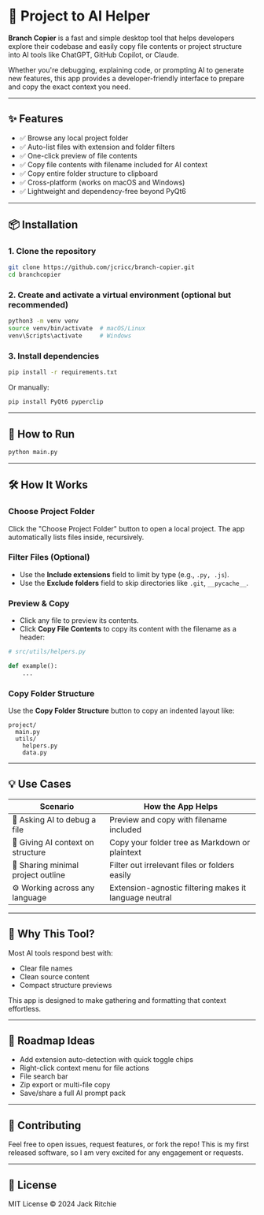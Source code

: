 # 🧠 Project to AI Helper

**Branch Copier** is a fast and simple desktop tool that helps developers explore their codebase and easily copy file contents or project structure into AI tools like ChatGPT, GitHub Copilot, or Claude.

Whether you're debugging, explaining code, or prompting AI to generate new features, this app provides a developer-friendly interface to prepare and copy the exact context you need.

---

## ✨ Features

- ✅ Browse any local project folder
- ✅ Auto-list files with extension and folder filters
- ✅ One-click preview of file contents
- ✅ Copy file contents with filename included for AI context
- ✅ Copy entire folder structure to clipboard
- ✅ Cross-platform (works on macOS and Windows)
- ✅ Lightweight and dependency-free beyond PyQt6

---

## 📦 Installation

### 1. Clone the repository

```bash
git clone https://github.com/jcricc/branch-copier.git
cd branchcopier
```

### 2. Create and activate a virtual environment (optional but recommended)

```bash
python3 -m venv venv
source venv/bin/activate  # macOS/Linux
venv\Scripts\activate     # Windows
```

### 3. Install dependencies

```bash
pip install -r requirements.txt
```

Or manually:

```bash
pip install PyQt6 pyperclip
```

---

## 🚀 How to Run

```bash
python main.py
```

---

## 🛠 How It Works

### Choose Project Folder

Click the "Choose Project Folder" button to open a local project. The app automatically lists files inside, recursively.

### Filter Files (Optional)

- Use the **Include extensions** field to limit by type (e.g., `.py, .js`).
- Use the **Exclude folders** field to skip directories like `.git`, `__pycache__`.

### Preview & Copy

- Click any file to preview its contents.
- Click **Copy File Contents** to copy its content with the filename as a header:

```python
# src/utils/helpers.py

def example():
    ...
```

### Copy Folder Structure

Use the **Copy Folder Structure** button to copy an indented layout like:

```plaintext
project/
  main.py
  utils/
    helpers.py
    data.py
```

---

## 💡 Use Cases

| Scenario                        | How the App Helps                              |
|---------------------------------|-----------------------------------------------|
| 📌 Asking AI to debug a file    | Preview and copy with filename included       |
| 📁 Giving AI context on structure | Copy your folder tree as Markdown or plaintext |
| 🧹 Sharing minimal project outline | Filter out irrelevant files or folders easily |
| ⚙️ Working across any language  | Extension-agnostic filtering makes it language neutral |

---

## 🧠 Why This Tool?

Most AI tools respond best with:

- Clear file names
- Clean source content
- Compact structure previews

This app is designed to make gathering and formatting that context effortless.

---

## 📎 Roadmap Ideas

- Add extension auto-detection with quick toggle chips
- Right-click context menu for file actions
- File search bar
- Zip export or multi-file copy
- Save/share a full AI prompt pack

---

## 🤝 Contributing

Feel free to open issues, request features, or fork the repo! This is my first released software, so I am very excited for any engagement or requests.

---

## 📜 License

MIT License © 2024 Jack Ritchie
